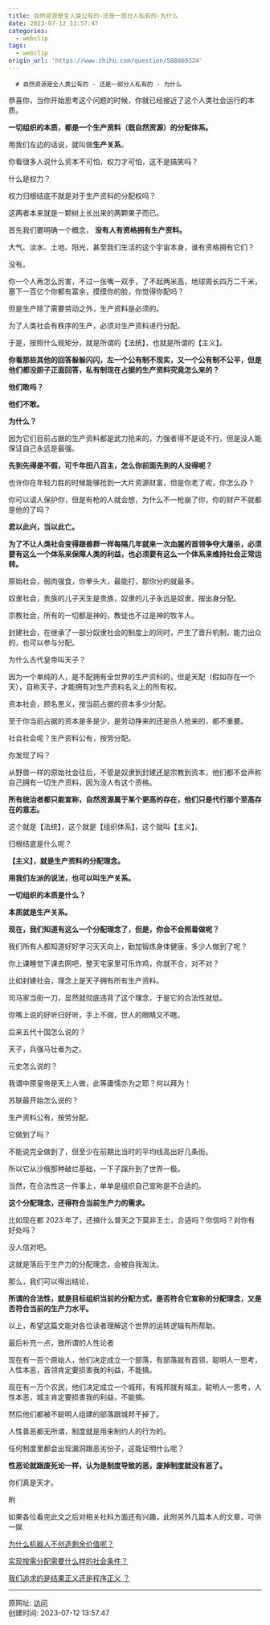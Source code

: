 ```yaml
---
title: 自然资源是全人类公有的-还是一部分人私有的-为什么
date: 2023-07-12 13:57:47
categories:
  - webclip
tags:
  - webclip
origin_url: 'https://www.zhihu.com/question/588869324'
---
```

      
      # 自然资源是全人类公有的 - 还是一部分人私有的 - 为什么

恭喜你，当你开始思考这个问题的时候，你就已经接近了这个人类社会运行的本质。

&#x20;**一切组织的本质，都是一个生产资料（既自然资源）的分配体系。**&#x20;

用我们左边的话说，就叫做**生产关系**。

你看很多人说什么资本不可怕，权力才可怕，这不是搞笑吗？

什么是权力？

权力归根结底不就是对于生产资料的分配权吗？

这两者本来就是一颗树上长出来的两颗果子而已。

首先我们要明确一个概念， **没有人有资格拥有生产资料。**&#x20;

大气、淡水、土地、阳光，甚至我们生活的这个宇宙本身，谁有资格拥有它们？

没有。

你一个人再怎么厉害，不过一张嘴一双手，了不起两米高，地球周长四万二千米，塞下一百亿个你都有富余，摸摸你的脸，你觉得你配吗？

但是生产除了需要劳动之外，生产资料是必须的。

为了人类社会有秩序的生产，必须对生产资料进行分配。

于是，按照什么规矩分，就是所谓的【法统】，也就是所谓的【主义】。

&#x20;**你看那些其他的回答躲躲闪闪，左一个公有制不现实，又一个公有制不公平，但是他们都没胆子正面回答，私有制现在占据的生产资料究竟怎么来的？**&#x20;

&#x20;**他们敢吗？**&#x20;

&#x20;**他们不敢。**&#x20;

&#x20;**为什么？**&#x20;

因为它们目前占据的生产资料都是武力抢来的，力强者得不是说不行，但是没人能保证自己永远是最强。

&#x20;**先到先得是不假，可千年田八百主，怎么你前面先到的人没得呢？**&#x20;

也许你在年轻力胜的时候能够抢到一大片资源财富，但是你老了呢，你怎么办？

你可以请人保护你，但是有枪的人就会想，为什么不一枪崩了你，你的财产不就都是他的了吗？

&#x20;**君以此兴，当以此亡。**&#x20;

&#x20;**为了不让人类社会变得跟兽群一样每隔几年就来一次血腥的首领争夺大屠杀，必须要有这么一个体系来保障人类的利益，也必须要有这么一个体系来维持社会正常运转。**&#x20;

原始社会，弱肉强食，你拳头大，最能打，那你分的就最多。

奴隶社会，贵族的儿子天生是贵族，奴隶的儿子永远是奴隶，按出身分配。

宗教社会，所有的一切都是神的，教徒也不过是神的牧羊人。

封建社会，在继承了一部分奴隶社会的制度上的同时，产生了晋升机制，能力出众的，也可以参与分配。

为什么古代皇帝叫天子？

因为一个单纯的人，是不配拥有全世界的生产资料的，但是天配（假如存在一个天），自称天子，才能拥有对生产资料名义上的所有权。

资本社会，顾名思义，按当前占据的资本多少分配。

至于你当前占据的资本是多是少，是劳动挣来的还是杀人抢来的，都不重要。

社会社会呢？生产资料公有，按劳分配。

你发现了吗？

从野兽一样的原始社会往后，不管是奴隶到封建还是宗教到资本，他们都不会声称自己拥有一切生产资料，因为没人有这个资格。

&#x20;**所有统治者都只能宣称，自然资源属于某个更高的存在，他们只是代行那个至高存在的意志。**&#x20;

这个就是【法统】，这个就是【组织体系】，这个就叫【主义】。

归根结底是什么呢？

&#x20;**【主义】，就是生产资料的分配理念。**&#x20;

**用我们左派的说法，也可以叫生产关系。**

&#x20;**一切组织的本质是什么？**&#x20;

&#x20;**本质就是生产关系。**&#x20;

&#x20;**现在，我们知道有这么一个分配理念了，但是，你会不会照着做呢？**&#x20;

我们所有人都知道好好学习天天向上，勤加锻炼身体健康，多少人做到了呢？

你上课睡觉下课去网吧，整天宅家里可乐炸鸡，你就不合，对不对？

比如封建社会，理念上是天子拥有所有生产资料。

司马家当街一刀，显然就彻底违背了这个理念，于是它的合法性就低。

你嘴上说的好听归好听，手上不做，世人的眼睛又不瞎。

后来五代十国怎么说的？

天子，兵强马壮者为之。

元史怎么说的？

我谓中原皇帝是天上人做，此等庸懦亦为之耶？何以拜为！

苏联最开始怎么说的？

生产资料公有，按劳分配。

它做到了吗？

不能说完全做到了，但至少在前期比当时的平均线高出好几条街。

所以它从沙俄那种破烂基础，一下子蹿升到了世界一极。

当然，在合法性这一件事上，单单是组织自己宣称是不合适的。

&#x20;**这个分配理念，还得符合当前生产力的需求。**&#x20;

比如现在都 2023 年了，还搞什么普天之下莫非王土，合适吗？你信吗？对你有好处吗？

没人信对吧。

这就是落后于生产力的分配理念，会被自我淘汰。

那么，我们可以得出结论，

&#x20;**所谓的合法性，就是目标组织当前的分配方式，是否符合它宣称的分配理念，又是否符合当前的生产力水平。**&#x20;

以上，希望这篇文能对各位读者理解这个世界的运转逻辑有所帮助。

最后补充一点，致所谓的人性论者

现在有一百个原始人，他们决定成立一个部落，有部落就有首领，聪明人一思考，人性本恶，首领肯定要损害我的利益，不能搞。

现在有一万个农民，他们决定成立一个城邦，有城邦就有城主，聪明人一思考，人性本恶，城主肯定要损害我的利益，不能搞。

然后他们都被不聪明人组建的部落跟城邦干掉了。

人性善恶都无所谓，制度就是用来制约人的行为的。

任何制度里都会出现漏洞跟恶劣份子，这能证明什么呢？

&#x20;**性恶论就跟废死论一样，认为是制度导致的恶，废掉制度就没有恶了。**&#x20;

你们真是天才。

附

如果各位看完此文之后对相关社科方面还有兴趣，此附另外几篇本人的文章，可供一娱

[为什么机器人不创造剩余价值呢？](https://www.zhihu.com/question/554010417/answer/2800780306)

[实现按需分配需要什么样的社会条件？](https://www.zhihu.com/question/269875693/answer/3014721376)

[我们追求的是结果正义还是程序正义 ？](https://www.zhihu.com/question/568142838/answer/2805101181)

***

原网址: [访问](https://www.zhihu.com/question/588869324)\
创建时间: 2023-07-12 13:57:47

      
        
